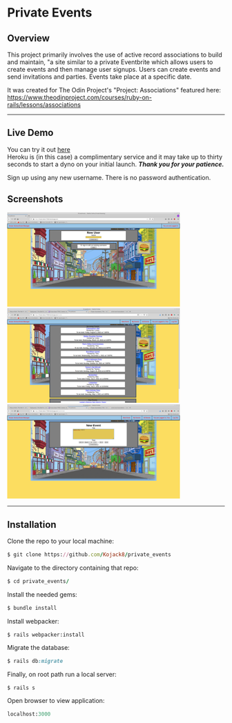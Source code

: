 # Private Events

## Overview

This project primarily involves the use of active record associations to build and maintain, "a site similar to a private Eventbrite which allows users to create events and then manage user signups. Users can create events and send invitations and parties. Events take place at a specific date.

It was created for The Odin Project's "Project: Associations" featured here: https://www.theodinproject.com/courses/ruby-on-rails/lessons/associations
***
## Live Demo

You can try it out [here](https://frozen-dawn-77692.herokuapp.com)  
Heroku is (in this case) a complimentary service and it may take up to thirty seconds to start a dyno on your initial launch. 
___Thank you for your patience.___

Sign up using any new username. There is no password authentication.

## Screenshots 

<img src="./app/assets/images/screenshot_001.png" width="400">
<img src="./app/assets/images/screenshot_002.png" width="400">
<img src="./app/assets/images/screenshot_003.png" width="400">




***
## Installation 

Clone the repo to your local machine: 
```ruby
$ git clone https://github.com/Kojack8/private_events
```
Navigate to the directory containing that repo:
```ruby
$ cd private_events/
```
Install the needed gems:
```ruby
$ bundle install
```
Install webpacker:
```
$ rails webpacker:install
```
Migrate the database:
```ruby
$ rails db:migrate
```
Finally, on root path run a local server:
```ruby
$ rails s
```
Open browser to view application:
```ruby
localhost:3000
```



